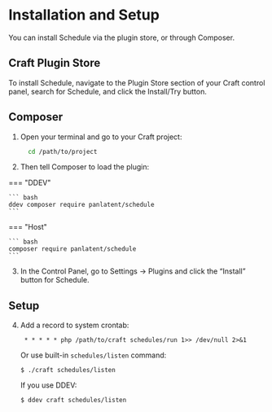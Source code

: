 # Installation and Setup



You can install Schedule via the plugin store, or through Composer.

## Craft Plugin Store

To install Schedule, navigate to the Plugin Store section of your Craft control panel, search for Schedule, and click the Install/Try button.

## Composer

1. Open your terminal and go to your Craft project:

    ```bash
      cd /path/to/project
    ```

2. Then tell Composer to load the plugin:

=== "DDEV"

    ``` bash
    ddev composer require panlatent/schedule
    ```

=== "Host"

    ``` bash
    composer require panlatent/schedule
    ```

3. In the Control Panel, go to Settings → Plugins and click the “Install” button for Schedule.

## Setup 


4. Add a record to system crontab:

        * * * * * php /path/to/craft schedules/run 1>> /dev/null 2>&1

   Or use built-in `schedules/listen` command:

   ```shell
   $ ./craft schedules/listen
   ```

   If you use DDEV:

   ```shell
   $ ddev craft schedules/listen
   ```